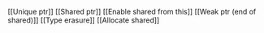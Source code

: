 [[Unique ptr]]
[[Shared ptr]]
[[Enable shared from this]]
[[Weak ptr (end of shared)]]
[[Type erasure]]
[[Allocate shared]]